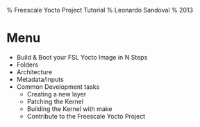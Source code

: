 % Freescale Yocto Project Tutorial
% Leonardo Sandoval
% 2013

# Menu

* Build & Boot your FSL Yocto Image in N Steps
* Folders
* Architecture
* Metadata/inputs
* Common Development tasks
    * Creating a new layer
    * Patching the Kernel
    * Building the Kernel with make
    * Contribute to the Freescale Yocto Project
